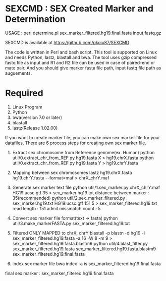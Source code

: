 # SEXCMD : SEX Created Marker and Determination

USAGE : perl determine.pl sex_marker_filtered.hg19.final.fasta input.fastq.gz

SEXCMD is available at https://github.com/pkoiu87/SEXCMD

The code is written in Perl and bash script.
This tool is supported on Linux and needs Python, lastz, blastall and bwa.
The tool uses gzip compressed fastq file as input and R1 and R2 file can be used in case of paired-end or mate pair.
And you should give marker fasta file path, input fastq file path as auguements.

# Required

1. Linux Program
2. Python
3. bwa(version 7.0 or later)
4. blastall
5. lastz(Release 1.02.00)



If you want to create marker file, you can make own sex marker file for your datafiles.
There are 6 process steps for creating own sex marker file.

1. Extract sex chromosome from Reference genome(ex. Human)
python util/0.extract_chr_from_REF.py hg19.fasta X > hg19.chrX.fasta
python util/0.extract_chr_from_REF.py hg19.fasta Y > hg19.chrY.fasta

2. Mapping between sex chromosomes
lastz hg19.chrX.fasta hg19.chrY.fasta --format=maf > chrX_chrY.maf

3. Generate sex marker text file
python util/1.sex_marker.py chrX_chrY.maf HG19.ucsc.gtf 35 > sex_marker.hg19.txt
  distance between marker : 35(recommended)
python util/2.sex_marker_filtered.py sex_marker.hg19.txt HG19.ucsc.gtf 151 5 > sex_marker_filtered.hg19.txt
  read length : 151
  admit missmatch count : 5

4. Convert sex marker file format(text -> fasta)
python util/3.make_markerFASTA.py sex_marker_filtered.hg19.txt

5. Filtered ONLY MAPPED to chrX, chrY
blastall -p blastn -d hg19 -i sex_marker_filtered.hg19.fasta -a 16 -W 8 -m 9 > sex_marker_filtered.hg19.fasta.blastm9
python util/4.blast_filter.py sex_marker_filtered.hg19.fasta sex_marker_filtered.hg19.fasta.blastm9 sex_marker_filtered.hg19.final.fasta

6. index sex marker file
bwa index -a is sex_marker_filtered.hg19.final.fasta

final sex marker : sex_marker_filtered.hg19.final.fasta
